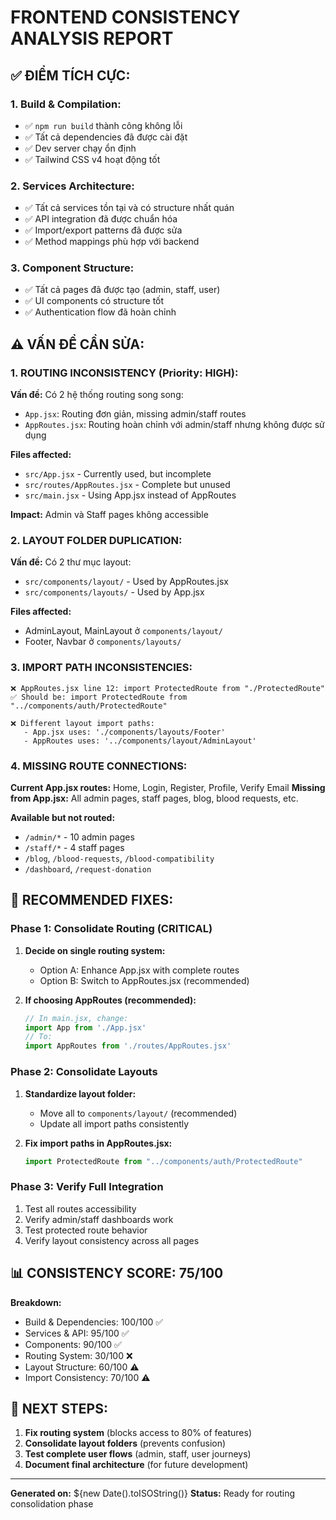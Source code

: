 # FRONTEND CONSISTENCY ANALYSIS REPORT

## ✅ ĐIỂM TÍCH CỰC:

### 1. Build & Compilation:
- ✅ `npm run build` thành công không lỗi
- ✅ Tất cả dependencies đã được cài đặt
- ✅ Dev server chạy ổn định
- ✅ Tailwind CSS v4 hoạt động tốt

### 2. Services Architecture:
- ✅ Tất cả services tồn tại và có structure nhất quán
- ✅ API integration đã được chuẩn hóa
- ✅ Import/export patterns đã được sửa
- ✅ Method mappings phù hợp với backend

### 3. Component Structure:
- ✅ Tất cả pages đã được tạo (admin, staff, user)
- ✅ UI components có structure tốt
- ✅ Authentication flow đã hoàn chỉnh

## ⚠️  VẤN ĐỀ CẦN SỬA:

### 1. ROUTING INCONSISTENCY (Priority: HIGH):
**Vấn đề:** Có 2 hệ thống routing song song:
- `App.jsx`: Routing đơn giản, missing admin/staff routes
- `AppRoutes.jsx`: Routing hoàn chỉnh với admin/staff nhưng không được sử dụng

**Files affected:**
- `src/App.jsx` - Currently used, but incomplete
- `src/routes/AppRoutes.jsx` - Complete but unused
- `src/main.jsx` - Using App.jsx instead of AppRoutes

**Impact:** Admin và Staff pages không accessible

### 2. LAYOUT FOLDER DUPLICATION:
**Vấn đề:** Có 2 thư mục layout:
- `src/components/layout/` - Used by AppRoutes.jsx
- `src/components/layouts/` - Used by App.jsx

**Files affected:**
- AdminLayout, MainLayout ở `components/layout/`
- Footer, Navbar ở `components/layouts/`

### 3. IMPORT PATH INCONSISTENCIES:
```
❌ AppRoutes.jsx line 12: import ProtectedRoute from "./ProtectedRoute"
✅ Should be: import ProtectedRoute from "../components/auth/ProtectedRoute"

❌ Different layout import paths:
   - App.jsx uses: './components/layouts/Footer'
   - AppRoutes uses: '../components/layout/AdminLayout'
```

### 4. MISSING ROUTE CONNECTIONS:
**Current App.jsx routes:** Home, Login, Register, Profile, Verify Email
**Missing from App.jsx:** All admin pages, staff pages, blog, blood requests, etc.

**Available but not routed:**
- `/admin/*` - 10 admin pages
- `/staff/*` - 4 staff pages  
- `/blog`, `/blood-requests`, `/blood-compatibility`
- `/dashboard`, `/request-donation`

## 🔧 RECOMMENDED FIXES:

### Phase 1: Consolidate Routing (CRITICAL)
1. **Decide on single routing system:**
   - Option A: Enhance App.jsx with complete routes
   - Option B: Switch to AppRoutes.jsx (recommended)

2. **If choosing AppRoutes (recommended):**
   ```jsx
   // In main.jsx, change:
   import App from './App.jsx'
   // To:
   import AppRoutes from './routes/AppRoutes.jsx'
   ```

### Phase 2: Consolidate Layouts
1. **Standardize layout folder:**
   - Move all to `components/layout/` (recommended)
   - Update all import paths consistently

2. **Fix import paths in AppRoutes.jsx:**
   ```jsx
   import ProtectedRoute from "../components/auth/ProtectedRoute"
   ```

### Phase 3: Verify Full Integration
1. Test all routes accessibility
2. Verify admin/staff dashboards work
3. Test protected route behavior
4. Verify layout consistency across all pages

## 📊 CONSISTENCY SCORE: 75/100

**Breakdown:**
- Build & Dependencies: 100/100 ✅
- Services & API: 95/100 ✅  
- Components: 90/100 ✅
- Routing System: 30/100 ❌
- Layout Structure: 60/100 ⚠️
- Import Consistency: 70/100 ⚠️

## 🎯 NEXT STEPS:
1. **Fix routing system** (blocks access to 80% of features)
2. **Consolidate layout folders** (prevents confusion)
3. **Test complete user flows** (admin, staff, user journeys)
4. **Document final architecture** (for future development)

---
**Generated on:** ${new Date().toISOString()}
**Status:** Ready for routing consolidation phase
